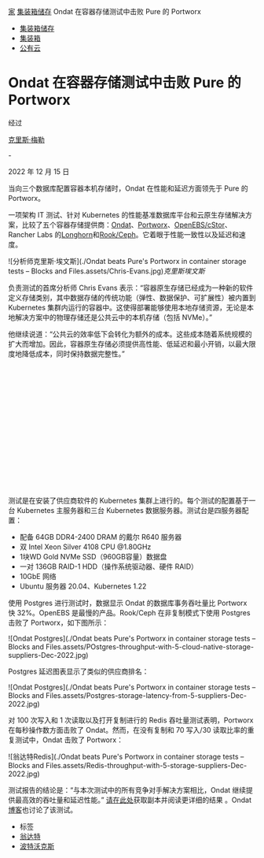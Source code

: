 [家](https://blocksandfiles.com/) [集装箱储存](https://blocksandfiles.com/category/container-storage/) Ondat 在容器存储测试中击败 Pure 的 Portworx

- [集装箱储存](https://blocksandfiles.com/category/container-storage/)
- [集装箱](https://blocksandfiles.com/category/containers/)
- [公有云](https://blocksandfiles.com/category/public-cloud/)

# Ondat 在容器存储测试中击败 Pure 的 Portworx

经过

 [克里斯·梅勒](https://blocksandfiles.com/author/chris-mellor/)

 \-

2022 年 12 月 15 日

当向三个数据库配置容器本机存储时，Ondat 在性能和延迟方面领先于 Pure 的 Portworx。

一项架构 IT 测试、针对 Kubernetes 的性能基准数据库平台和云原生存储解决方案，比较了五个容器存储提供商：[Ondat](https://blocksandfiles.com/2022/07/18/ondat-layoffs/)、[Portworx](https://blocksandfiles.com/2022/10/27/pure-storage-portworx/)、[OpenEBS/cStor](https://www.theregister.com/2017/10/10/containernative_storage_product_uses_google_container_scheduling_tech/)、Rancher Labs 的[Longhorn](https://blocksandfiles.com/2020/06/02/rancher-labs-kubernetes-storage/)和[Rook/Ceph](https://blocksandfiles.com/2021/03/05/data-storage-news-digest-container-storage/)。它着眼于性能一致性以及延迟和速度。

![分析师克里斯·埃文斯](./Ondat beats Pure's Portworx in container storage tests – Blocks and Files.assets/Chris-Evans.jpg)*克里斯埃文斯*

负责测试的首席分析师 Chris Evans 表示：“容器原生存储已经成为一种新的软件定义存储类别，其中数据存储的传统功能（弹性、数据保护、可扩展性）被内置到 Kubernetes 集群内运行的容器中。这使得部署能够使用本地存储资源，无论是本地解决方案中的物理存储还是公共云中的本机存储（包括 NVMe）。”

他继续说道：“公共云的效率低下会转化为额外的成本。这些成本随着系统规模的扩大而增加。因此，容器原生存储必须提供高性能、低延迟和最小开销，以最大限度地降低成本，同时保持数据完整性。”

<iframe id="google_ads_iframe_/6978/BlocksAndFiles_2" name="google_ads_iframe_/6978/BlocksAndFiles_2" title="第 3 方广告内容" width="300" height="250" scrolling="no" marginwidth="0" marginheight="0" frameborder="0" role="region" aria-label="广告" tabindex="0" data-load-complete="true" data-google-container-id="3" style="box-sizing: border-box; max-width: 100%; border: 0px; vertical-align: bottom;"></iframe>

测试是在安装了供应商软件的 Kubernetes 集群上进行的。每个测试的配置基于一台 Kubernetes 主服务器和三台 Kubernetes 数据服务器。测试台是四服务器配置：

- 配备 64GB DDR4-2400 DRAM 的戴尔 R640 服务器
- 双 Intel Xeon Silver 4108 CPU @1.80GHz
- 1块WD Gold NVMe SSD（960GB容量）数据盘
- 一对 136GB RAID-1 HDD（操作系统驱动器、硬件 RAID）
- 10GbE 网络
- Ubuntu 服务器 20.04、Kubernetes 1.22

使用 Postgres 进行测试时，数据显示 Ondat 的数据库事务吞吐量比 Portworx 快 32%。OpenEBS 是最慢的产品。Rook/Ceph 在非复制模式下使用 Postgres 击败了 Portworx，如下图所示：

![Ondat Postgres](./Ondat beats Pure's Portworx in container storage tests – Blocks and Files.assets/POstgres-throughput-with-5-cloud-native-storage-suppliers-Dec-2022.jpg)

Postgres 延迟图表显示了类似的供应商排名：

![Ondat Postgres](./Ondat beats Pure's Portworx in container storage tests – Blocks and Files.assets/Postgres-storage-latency-from-5-suppliers-Dec-2022.jpg)

对 100 次写入和 1 次读取以及打开复制进行的 Redis 吞吐量测试表明，Portworx 在每秒操作数方面击败了 Ondat。然而，在没有复制和 70 写入/30 读取比率的重复测试中，Ondat 击败了 Portworx：

![翁达特Redis](./Ondat beats Pure's Portworx in container storage tests – Blocks and Files.assets/Redis-throughput-with-5-storage-suppliers-Dec-2022.jpg)

测试报告的结论是：“与本次测试中的所有竞争对手解决方案相比，Ondat 继续提供最高效的吞吐量和延迟性能。” [请在此处](http://www.ondat.io/benchmarking)获取副本并阅读更详细的结果 。Ondat[博客](https://www.ondat.io/blog/ondat-outpaces-other-container-native-storage-solutions)也讨论了该测试。

- 标签
- [翁达特](https://blocksandfiles.com/tag/ondat/)
- [波特沃克斯](https://blocksandfiles.com/tag/portworx/)